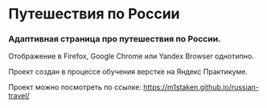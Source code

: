 <h1>Путешествия по России</h1>

<h3>Адаптивная страница про путешествия по России.</h3>

Отображение в Firefox, Google Chrome или Yandex Browser однотипно.

Проект создан в процессе обучения верстке на Яндекс Практикуме.

Проект можно посмотреть по ссылке: https://m1staken.github.io/russian-travel/


